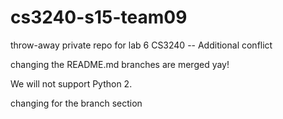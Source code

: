 # cs3240-s15-team09
throw-away private repo for lab 6 CS3240 -- Additional conflict

changing the README.md
branches are merged yay!

We will not support Python 2.

changing for the branch section

